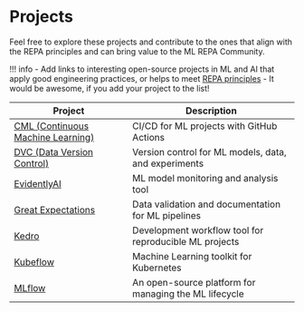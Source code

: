 # Projects

Feel free to explore these projects and contribute to the ones that align with the REPA principles and can bring value to the ML REPA Community.

!!! info
    - Add links to interesting open-source projects in ML and AI that apply good engineering practices, or helps to meet [REPA principles](https://mlrepa.github.io/mlrepa-library/#repa-principles)
    - It would be awesome, if you add your project to the list!


| Project                                                     | Description                                                   | 
|-------------------------------------------------------------|---------------------------------------------------------------| 
| [CML (Continuous Machine Learning)](https://cml.dev/)       | CI/CD for ML projects with GitHub Actions                     | 
| [DVC (Data Version Control)](https://dvc.org/)              | Version control for ML models, data, and experiments          | 
| [EvidentlyAI](https://evidentlyai.com/)                     | ML model monitoring and analysis tool                         |
| [Great Expectations](https://greatexpectations.io/)         | Data validation and documentation for ML pipelines            | 
| [Kedro](https://kedro.readthedocs.io/)                      | Development workflow tool for reproducible ML projects        | 
| [Kubeflow](https://kubeflow.org/)                           | Machine Learning toolkit for Kubernetes                       | 
| [MLflow](https://mlflow.org/)                               | An open-source platform for managing the ML lifecycle         |  

